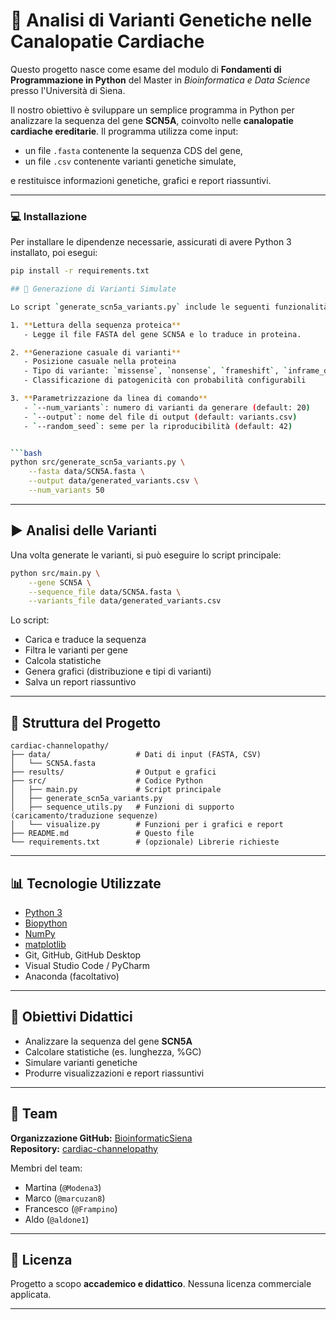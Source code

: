 # 🧬 Analisi di Varianti Genetiche nelle Canalopatie Cardiache

Questo progetto nasce come esame del modulo di **Fondamenti di Programmazione in Python** del Master in *Bioinformatica e Data Science* presso l'Università di Siena.

Il nostro obiettivo è sviluppare un semplice programma in Python per analizzare la sequenza del gene **SCN5A**, coinvolto nelle **canalopatie cardiache ereditarie**. Il programma utilizza come input:
- un file `.fasta` contenente la sequenza CDS del gene,
- un file `.csv` contenente varianti genetiche simulate,

e restituisce informazioni genetiche, grafici e report riassuntivi.

---

### 💻 Installazione

Per installare le dipendenze necessarie, assicurati di avere Python 3 installato, poi esegui:

```bash
pip install -r requirements.txt

## 🔄 Generazione di Varianti Simulate

Lo script `generate_scn5a_variants.py` include le seguenti funzionalità:

1. **Lettura della sequenza proteica**  
   - Legge il file FASTA del gene SCN5A e lo traduce in proteina.

2. **Generazione casuale di varianti**  
   - Posizione casuale nella proteina  
   - Tipo di variante: `missense`, `nonsense`, `frameshift`, `inframe_deletion`  
   - Classificazione di patogenicità con probabilità configurabili

3. **Parametrizzazione da linea di comando**  
   - `--num_variants`: numero di varianti da generare (default: 20)  
   - `--output`: nome del file di output (default: variants.csv)  
   - `--random_seed`: seme per la riproducibilità (default: 42)


```bash
python src/generate_scn5a_variants.py \
    --fasta data/SCN5A.fasta \
    --output data/generated_variants.csv \
    --num_variants 50
```

---

## ▶️ Analisi delle Varianti

Una volta generate le varianti, si può eseguire lo script principale:

```bash
python src/main.py \
    --gene SCN5A \
    --sequence_file data/SCN5A.fasta \
    --variants_file data/generated_variants.csv
```

Lo script:
- Carica e traduce la sequenza
- Filtra le varianti per gene
- Calcola statistiche
- Genera grafici (distribuzione e tipi di varianti)
- Salva un report riassuntivo

---

## 📁 Struttura del Progetto

```
cardiac-channelopathy/
├── data/                   # Dati di input (FASTA, CSV)
│   └── SCN5A.fasta
├── results/                # Output e grafici
├── src/                    # Codice Python
│   ├── main.py             # Script principale
│   ├── generate_scn5a_variants.py
│   ├── sequence_utils.py   # Funzioni di supporto (caricamento/traduzione sequenze)
│   └── visualize.py        # Funzioni per i grafici e report
├── README.md               # Questo file
└── requirements.txt        # (opzionale) Librerie richieste
```

---

## 📊 Tecnologie Utilizzate

- [Python 3](https://www.python.org)
- [Biopython](https://biopython.org)
- [NumPy](https://numpy.org)
- [matplotlib](https://matplotlib.org)
- Git, GitHub, GitHub Desktop
- Visual Studio Code / PyCharm
- Anaconda (facoltativo)

---

## 🔬 Obiettivi Didattici

- Analizzare la sequenza del gene **SCN5A**
- Calcolare statistiche (es. lunghezza, %GC)
- Simulare varianti genetiche
- Produrre visualizzazioni e report riassuntivi

---

## 👥 Team

**Organizzazione GitHub:** [BioinformaticSiena](https://github.com/BioinformaticSiena)  
**Repository:** [cardiac-channelopathy](https://github.com/BioinformaticSiena/cardiac-channelopathy)

Membri del team:
- Martina (`@Modena3`)
- Marco (`@marcuzan8`)
- Francesco (`@Frampino`)
- Aldo (`@aldone1`)

---

## 📄 Licenza

Progetto a scopo **accademico e didattico**. Nessuna licenza commerciale applicata.

---
